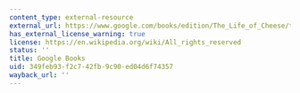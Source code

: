 ```yaml
---
content_type: external-resource
external_url: https://www.google.com/books/edition/The_Life_of_Cheese/tVh3p9yaIPgC?hl=en&gbpv=1
has_external_license_warning: true
license: https://en.wikipedia.org/wiki/All_rights_reserved
status: ''
title: Google Books
uid: 349feb93-f2c7-42fb-9c90-ed04d6f74357
wayback_url: ''
---
```

